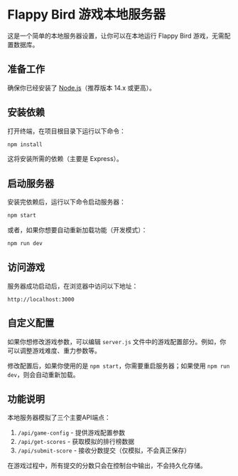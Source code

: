 # Flappy Bird 游戏本地服务器

这是一个简单的本地服务器设置，让你可以在本地运行 Flappy Bird 游戏，无需配置数据库。

## 准备工作

确保你已经安装了 [Node.js](https://nodejs.org/)（推荐版本 14.x 或更高）。

## 安装依赖

打开终端，在项目根目录下运行以下命令：

```bash
npm install
```

这将安装所需的依赖（主要是 Express）。

## 启动服务器

安装完依赖后，运行以下命令启动服务器：

```bash
npm start
```

或者，如果你想要自动重新加载功能（开发模式）：

```bash
npm run dev
```

## 访问游戏

服务器成功启动后，在浏览器中访问以下地址：

```
http://localhost:3000
```

## 自定义配置

如果你想修改游戏参数，可以编辑 `server.js` 文件中的游戏配置部分。例如，你可以调整游戏难度、重力参数等。

修改配置后，如果你使用的是 `npm start`，你需要重启服务器；如果使用 `npm run dev`，则会自动重新加载。

## 功能说明

本地服务器模拟了三个主要API端点：

1. `/api/game-config` - 提供游戏配置参数
2. `/api/get-scores` - 获取模拟的排行榜数据
3. `/api/submit-score` - 接收分数提交（仅模拟，不会真正保存）

在游戏过程中，所有提交的分数只会在控制台中输出，不会持久化存储。 